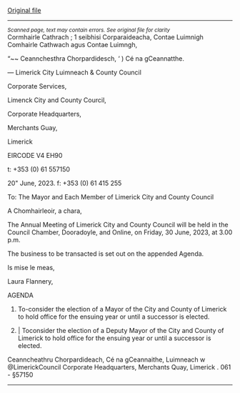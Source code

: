 [Original file](https://www.limerick.ie/sites/default/files/media/documents/2023-06/Agenda-Annual-Meeting-of-Limerick-City-and-County-Council-30th-June-2023.pdf)

---
*<small>Scanned page, text may contain errors. See original file for clarity</small>*  
Cormhairle Cathrach ; 1 seibhisi Corparaideacha,
Contae Luimnigh Comhairle Cathwach agus Contae Luimngh,

“~~ Ceannchesthra Chorpardidesch,
‘ ) Cé na gCeannatthe.

— Limerick City Luimneach
& County Council

Corporate Services,

Limenck City and County Courcil,

Corporate Headquarters,

Merchants Guay,

Limerick

EIRCODE V4 EH90

t: +353 (0) 61 557150

20" June, 2023. f: +353 (0) 61 415 255

To: The Mayor and Each Member of Limerick City and County Council

A Chomhairleoir, a chara,

The Annual Meeting of Limerick City and County Council will be held in the Council Chamber,
Dooradoyle, and Online, on Friday, 30 June, 2023, at 3.00 p.m.

The business to be transacted is set out on the appended Agenda.

Is mise le meas,

Laura Flannery,

AGENDA

1. To-consider the election of a Mayor of the City and County of Limerick to hold office
for the ensuing year or until a successor is elected.

2. | Toconsider the election of a Deputy Mayor of the City and County of Limerick to hold
office for the ensuing year or until a successor is elected.

Ceanncheathru Chorpardideach, Cé na gCeannaithe, Luimneach w @LimerickCouncil
Corporate Headquarters, Merchants Quay, Limerick \. 061 - §57150


---
